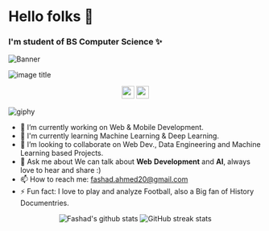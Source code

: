# Hello folks 👋
### I'm student of BS Computer Science ✨


![Banner](https://user-images.githubusercontent.com/64021315/146648933-d05e0f66-529f-4aea-8875-19f7cd73cc6b.png)

![image title](https://rushter.com/counter.svg)

<p align="center">
  <a href="https://twitter.com/FashadAhmed"><img src="https://img.shields.io/badge/twitter-%231DA1F2.svg?&style=for-the-badge&logo=twitter&logoColor=white" height=25></a> 
  <a href="https://www.linkedin.com/in/fashad-ahmed-siddique-285a79207/"><img src="https://img.shields.io/badge/linkedin-%230077B5.svg?&style=for-the-badge&logo=linkedin&logoColor=white" height=25></a> 
  
</p>

<!-- **Fashad-Ahmed/Fashad-Ahmed** is a ✨ _special_ ✨ repository because its `README.md` (this file) appears on your GitHub profile.
 -->
 
![giphy](https://user-images.githubusercontent.com/64021315/148564358-c4e6feeb-d88e-4c04-bc75-6defa2093b52.gif)

- 🔭 I’m currently working on Web & Mobile Development. 
- 🌱 I'm currently learning Machine Learning & Deep Learning. 
- 👯 I’m looking to collaborate on Web Dev., Data Engineering and Machine Learning based Projects. 
- 💬 Ask me about We can talk about **Web** **Development** and **AI**, always love to hear and share :) 
- 📫 How to reach me: fashad.ahmed20@gmail.com  
- ⚡ Fun fact: I love to play and analyze Football, also a Big fan of History Documentries. 


<div align="center">

![Fashad's github stats](https://github-readme-stats.vercel.app/api?username=Fashad-Ahmed&show_icons=true&theme=tokyonight)
![GitHub streak stats](https://github-readme-streak-stats.herokuapp.com/?user=Fashad-Ahmed&show_icons=true&theme=tokyonight)  

<!-- [![Top Langs](https://github-readme-stats.vercel.app/api/top-langs/?username=Fashad-Ahmed&theme=tokyonight&langs_count=8)](https://github.com/Fashad-Ahmed/github-readme-stats)
 -->
</div>




